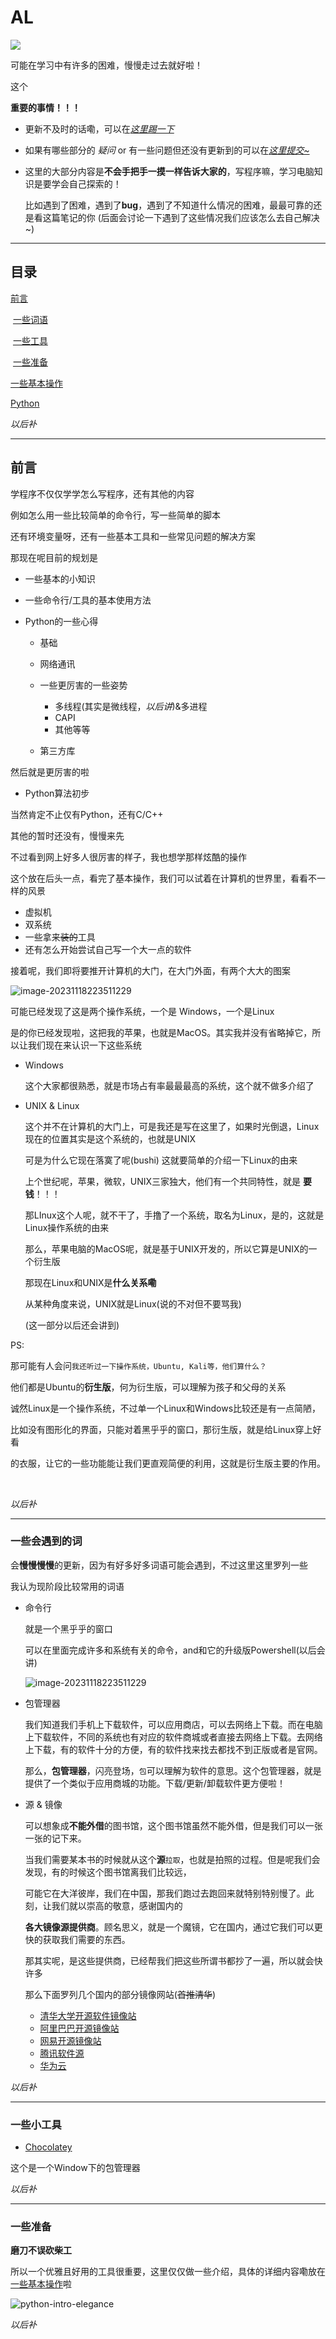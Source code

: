 # AL



[![](https://img.shields.io/badge/license-MIT-blue.svg)](./LICENSE)

可能在学习中有许多的困难，慢慢走过去就好啦！

这个

**重要的事情！！！**

- 更新不及时的话嘞，可以在[*这里踢一下*](https://github.com/ZhuchenZhong/learning-sharing/issues)

- 如果有哪些部分的 *疑问* or 有一些问题但还没有更新到的可以在[*这里提交~*](https://github.com/ZhuchenZhong/learning-sharing/issues)

- 这里的大部分内容是**不会手把手一摸一样告诉大家的**，写程序嘛，学习电脑知识是要学会自己探索的！

    比如遇到了困难，遇到了**bug**，遇到了不知道什么情况的困难，最最可靠的还是看这篇笔记的你  (后面会讨论一下遇到了这些情况我们应该怎么去自己解决~)



---

## 目录



[前言](##前言)

​	[一些词语](###一些会遇到的词)

​	[一些工具](###一些小工具)

​	[一些准备](###一些准备)

[一些基本操作](./base/index.md)

[Python](./Python/index.md)





*以后补*

----

## 前言



学程序不仅仅学学怎么写程序，还有其他的内容

例如怎么用一些比较简单的命令行，写一些简单的脚本

还有环境变量呀，还有一些基本工具和一些常见问题的解决方案



那现在呢目前的规划是

- 一些基本的小知识
- 一些命令行/工具的基本使用方法

- Python的一些心得

    - 基础
    - 网络通讯
    - 一些更厉害的一些姿势
        - 多线程(其实是微线程，*以后讲*)&多进程
        - CAPI
        - 其他等等

    - 第三方库

然后就是更厉害的啦

- Python算法初步

当然肯定不止仅有Python，还有C/C++

其他的暂时还没有，慢慢来先



不过看到网上好多人很厉害的样子，我也想学那样炫酷的操作

这个放在后头一点，看完了基本操作，我们可以试着在计算机的世界里，看看不一样的风景

- 虚拟机
- 双系统
- 一些拿来~~装的~~工具
- 还有怎么开始尝试自己写一个大一点的软件



接着呢，我们即将要推开计算机的大门，在大门外面，有两个大大的图案

![image-20231118223511229](./resources/intro-gate.png)

可能已经发现了这是两个操作系统，一个是 Windows，一个是Linux

是的你已经发现啦，这把我的苹果，也就是MacOS。其实我并没有省略掉它，所以让我们现在来认识一下这些系统

- Windows

  这个大家都很熟悉，就是市场占有率最最最高的系统，这个就不做多介绍了

- UNIX & Linux

  这个并不在计算机的大门上，可是我还是写在这里了，如果时光倒退，Linux现在的位置其实是这个系统的，也就是UNIX

  可是为什么它现在落寞了呢(bushi) 这就要简单的介绍一下Linux的由来

  上个世纪呢，苹果，微软，UNIX三家独大，他们有一个共同特性，就是 **要钱**！！！

  那LInux这个人呢，就不干了，手撸了一个系统，取名为Linux，是的，这就是Linux操作系统的由来

  那么，苹果电脑的MacOS呢，就是基于UNIX开发的，所以它算是UNIX的一个衍生版

  

  那现在Linux和UNIX是**什么关系嘞**

  从某种角度来说，UNIX就是Linux(说的不对但不要骂我)

  (这一部分以后还会讲到)



PS:

​	那可能有人会问```我还听过一下操作系统，Ubuntu, Kali等，他们算什么？```

​	他们都是Ubuntu的**衍生版**，何为衍生版，可以理解为孩子和父母的关系

​	诚然Linux是一个操作系统，不过单一个Linux和Windows比较还是有一点简陋，

​	比如没有图形化的界面，只能对着黑乎乎的窗口，那衍生版，就是给Linux穿上好看

​	的衣服，让它的一些功能能让我们更直观简便的利用，这就是衍生版主要的作用。

​	

*以后补*

---

### 一些会遇到的词



会**慢慢慢慢**的更新，因为有好多好多词语可能会遇到，不过这里这里罗列一些

我认为现阶段比较常用的词语



- 命令行

  就是一个黑乎乎的窗口

  可以在里面完成许多和系统有关的命令，and和它的升级版Powershell(以后会讲)

  ![image-20231118223511229](./resources/intro-console_pic.png)

  

- 包管理器

  我们知道我们手机上下载软件，可以应用商店，可以去网络上下载。而在电脑上下载软件，不同的系统也有对应的软件商城或者直接去网络上下载。去网络上下载，有的软件十分的方便，有的软件找来找去都找不到正版或者是官网。

  那么，**包管理器**，闪亮登场，```包```可以理解为软件的意思。这个包管理器，就是提供了一个类似于应用商城的功能。下载/更新/卸载软件更方便啦！



- 源 & 镜像

    可以想象成**不能外借**的图书馆，这个图书馆虽然不能外借，但是我们可以一张一张的记下来。

    当我们需要某本书的时候就从这个**源**```拉取```，也就是拍照的过程。但是呢我们会发现，有的时候这个图书馆离我们比较远，

    可能它在大洋彼岸，我们在中国，那我们跑过去跑回来就特别特别慢了。此刻，让我们就以崇高的敬意，感谢国内的

    **各大镜像源提供商**。顾名思义，就是一个魔镜，它在国内，通过它我们可以更快的获取我们需要的东西。

    那其实呢，是这些提供商，已经帮我们把这些所谓书都抄了一遍，所以就会快许多

    那么下面罗列几个国内的部分镜像网站(~~首推清华~~)

    - [清华大学开源软件镜像站](https://mirrors.tuna.tsinghua.edu.cn/)
    - [阿里巴巴开源镜像站](https://developer.aliyun.com/mirror/)
    - [网易开源镜像站](https://mirrors.163.com/)
    - [腾讯软件源](https://mirrors.tencent.com/)
    - [华为云](https://mirrors.huaweicloud.com/home)

    



*以后补*

---

### 一些小工具



- [Chocolatey](https://chocolatey.org/)

这个是一个Window下的包管理器





*以后补*

---

### 一些准备



**磨刀不误砍柴工**

所以一个优雅且好用的工具很重要，这里仅仅做一些介绍，具体的详细内容嘞放在[一些基本操作](./base/index.html)啦

![python-intro-elegance](./resources/intro-elegance.jpg)



*以后补*


